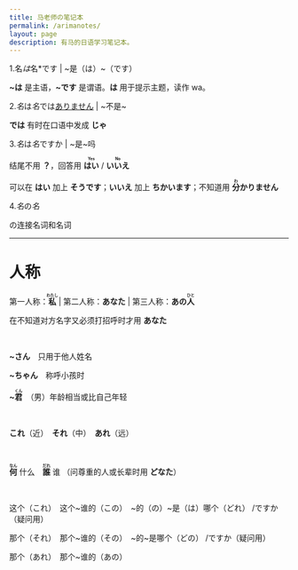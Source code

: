 ```yaml
---
title: 马老师の笔记本
permalink: /arimanotes/
layout: page
description: 有马的日语学习笔记本。
---
```


1.名*は*名*です | ~是（は）~（です）

**~は** 是主语，**~です** 是谓语。**は** 用于提示主题，读作 wa。

2.*名*は*名*では<u>ありません</u> | ~不是~

**では** 有时在口语中发成 **じゃ**

3.*名*は*名*ですか | ~是~吗

结尾不用 **？**，回答用 **<ruby>はい<rt>Yes</rt></ruby>** / **<ruby>いいえ<rt>No</rt></ruby>**

可以在 **はい** 加上 **そうです**；**いいえ** 加上 **ちかいます**；不知道用 **<ruby>分<rt>わ</rt></ruby>かりません**

4.*名*の*名*

の连接名词和名词

----

# 人称

第一人称：**<ruby>私<rt>わたし</rt></ruby>** | 第二人称：**あなた** | 第三人称：**あの<ruby>人<rt>ひと</rt></ruby>**

在不知道对方名字又必须打招呼时才用 **あなた**

​    

**~さん**　只用于他人姓名

**~ちゃん**　称呼小孩时

**~<ruby>君<rt>くん</rt></ruby>**　（男）年龄相当或比自己年轻

​    

**これ**（近）　**それ**（中）　**あれ**（远）

​    

**<ruby>何<rt>なん</rt></ruby>** 什么　**<ruby>誰<rt>だれ</rt></ruby>** 谁 （问尊重的人或长辈时用 **どなた**）

​    

这个（これ）　这个~谁的（この）　~的（の）~是（は）哪个（どれ） /ですか（疑问用）

那个（それ）　那个~谁的（その）　~的~是哪个（どの） /ですか（疑问用）

那个（あれ）　那个~谁的（あの）